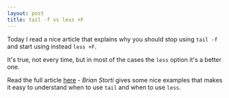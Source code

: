 ```yaml
---
layout: post
title: tail -f vs less +F
---
```


Today I read a nice article that explains why you should stop using `tail -f` and start using instead `less +F`.

It's true, not every time, but in most of the cases the `less` option it's a better one.

Read the full article [here](http://www.brianstorti.com/stop-using-tail) - _Brian Storti_ gives some nice examples that makes it easy to understand when to use `tail` and when to use `less`. 